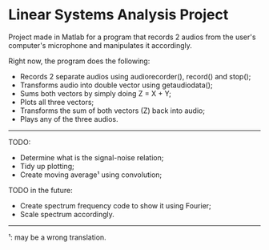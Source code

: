 # Linear Systems Analysis Project

Project made in Matlab for a program that records 2 audios from the user's computer's microphone and manipulates it accordingly.

Right now, the program does the following:
- Records 2 separate audios using audiorecorder(), record() and stop();
- Transforms audio into double vector using getaudiodata();
- Sums both vectors by simply doing Z = X + Y;
- Plots all three vectors;
- Transforms the sum of both vectors (Z) back into audio;
- Plays any of the three audios.

----

TODO:
- Determine what is the signal-noise relation;
- Tidy up plotting;
- Create moving average¹ using convolution;

TODO in the future:
- Create spectrum frequency code to show it using Fourier;
- Scale spectrum accordingly.

----
¹: may be a wrong translation.
